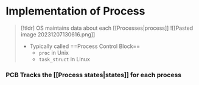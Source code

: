 # Implementation of Process
> [!tldr] OS maintains data about each [[Processes|process]]
> ![[Pasted image 20231207130616.png]]
> * Typically called ==Process Control Block==
> 	* `proc` in Unix
> 	* `task_struct` in Linux
### PCB Tracks the [[Process states|states]] for each process

